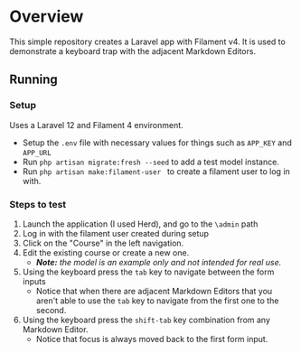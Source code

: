 # Overview

This simple repository creates a Laravel app with Filament v4. It is used to demonstrate a keyboard trap with the adjacent Markdown Editors.

## Running

### Setup

Uses a Laravel 12 and Filament 4 environment.

- Setup the `.env` file with necessary values for things such as `APP_KEY` and `APP_URL`
- Run `php artisan migrate:fresh --seed` to add a test model instance.
- Run `php artisan make:filament-user ` to create a filament user to log in with.

### Steps to test

1. Launch the application (I used Herd), and go to the `\admin` path
2. Log in with the filament user created during setup
3. Click on the "Course" in the left navigation.
4. Edit the existing course or create a new one.
    - _**Note:** the model is an example only and not intended for real use._
5. Using the keyboard press the `tab` key to navigate between the form inputs
    - Notice that when there are adjacent Markdown Editors that you aren't able to use the `tab` key to navigate from the first one to the second.
6. Using the keyboard press the `shift-tab` key combination from any Markdown Editor.
   - Notice that focus is always moved back to the first form input.
